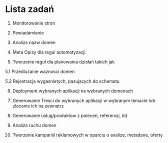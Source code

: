 # Lista zadań

1. Monitorowanie stron

2. Powiadamianie

3. Analiza nazw domen

4. Meta Opisy dla regul automatyzacji

5. Tworzenie reguł dla planowania działań takich jak

5.1 Przedluzanie waznosci domen

5.2 Rejestracja wygasnietych, pasujacych do schematu

6. Deployment wybranych aplikacji na wybranych domenach

7. Generowanie Tresci do wybranych aplikacji w wybranym temacie lub zlecanie ich na zewnatrz

8. Generowanie uslug/produktow z polecen, referencji, itd

9. Analiza ruchu domen

10. Tworzenie kampaniii reklamowych w oparciu o analize, metadane, oferty

